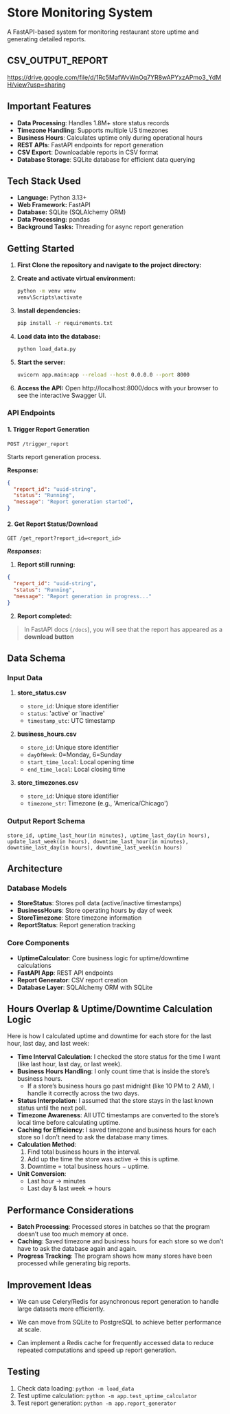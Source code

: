 


# Store Monitoring System

A FastAPI-based system for monitoring restaurant store uptime and generating detailed reports.

## CSV_OUTPUT_REPORT
 https://drive.google.com/file/d/1Rc5MafWvWnOq7YR8wAPYxzAPmo3_YdMH/view?usp=sharing

## Important Features

- **Data Processing**: Handles 1.8M+ store status records
- **Timezone Handling**: Supports multiple US timezones
- **Business Hours**: Calculates uptime only during operational hours
- **REST APIs**: FastAPI endpoints for report generation
- **CSV Export**: Downloadable reports in CSV format
- **Database Storage**: SQLite database for efficient data querying

## Tech Stack Used
- **Language:** Python 3.13+
- **Web Framework:** FastAPI
- **Database:** SQLite (SQLAlchemy ORM)
- **Data Processing:** pandas
- **Background Tasks:** Threading for async report generation


## Getting Started


1. **First Clone the repository and navigate to the project directory:**

2. **Create and activate virtual environment:**
   
   ```bash
   python -m venv venv
   venv\Scripts\activate
   ```
   


3. **Install dependencies:**
   ```bash
   pip install -r requirements.txt
   ```

4. **Load data into the database:**
   ```bash
   python load_data.py
   ```

5. **Start the server:**
   ```bash
   uvicorn app.main:app --reload --host 0.0.0.0 --port 8000
   ```

2. **Access the API:**
   Open http://localhost:8000/docs with your browser to see the interactive Swagger UI.
### API Endpoints

#### 1. Trigger Report Generation
```http
POST /trigger_report
```
Starts report generation process.

**Response:**
```json
{
  "report_id": "uuid-string",
  "status": "Running",
  "message": "Report generation started",
}
```

#### 2. Get Report Status/Download
```http
GET /get_report?report_id=<report_id>
```

***Responses:***
1. **Report still running:**
```json
{
  "report_id": "uuid-string",
  "status": "Running",
  "message": "Report generation in progress..."
}
```
2. **Report completed:**

> In FastAPI docs (`/docs`), you will see that the report has appeared as a **download button** 


## Data Schema

### Input Data
1. **store_status.csv**
   - `store_id`: Unique store identifier
   - `status`: 'active' or 'inactive'
   - `timestamp_utc`: UTC timestamp

2. **business_hours.csv**
   - `store_id`: Unique store identifier
   - `dayOfWeek`: 0=Monday, 6=Sunday
   - `start_time_local`: Local opening time
   - `end_time_local`: Local closing time

3. **store_timezones.csv**
   - `store_id`: Unique store identifier
   - `timezone_str`: Timezone (e.g., 'America/Chicago')


### Output Report Schema
```csv
store_id, uptime_last_hour(in minutes), uptime_last_day(in hours), update_last_week(in hours), downtime_last_hour(in minutes), downtime_last_day(in hours), downtime_last_week(in hours) 
```


## Architecture

### Database Models
- **StoreStatus**: Stores poll data (active/inactive timestamps)
- **BusinessHours**: Store operating hours by day of week
- **StoreTimezone**: Store timezone information
- **ReportStatus**: Report generation tracking

### Core Components
- **UptimeCalculator**: Core business logic for uptime/downtime calculations
- **FastAPI App**: REST API endpoints
- **Report Generator**: CSV report creation
- **Database Layer**: SQLAlchemy ORM with SQLite

## Hours Overlap & Uptime/Downtime Calculation Logic

Here is how I calculated uptime and downtime for each store for the last hour, last day, and last week:

- **Time Interval Calculation**: I checked the store status for the time I want (like last hour, last day, or last week).  
- **Business Hours Handling**: I only count time that is inside the store’s business hours.  
  - If a store’s business hours go past midnight (like 10 PM to 2 AM), I handle it correctly across the two days.  
- **Status Interpolation**: I assumed that the store stays in the last known status until the next poll.  
- **Timezone Awareness**: All UTC timestamps are converted to the store’s local time before calculating uptime.  
- **Caching for Efficiency**: I saved timezone and business hours for each store so I don’t need to ask the database many times.  
- **Calculation Method**:
  1. Find total business hours in the interval.  
  2. Add up the time the store was active → this is uptime.  
  3. Downtime = total business hours − uptime.  
- **Unit Conversion**:
  - Last hour → minutes  
  - Last day & last week → hours


## Performance Considerations

- **Batch Processing**: Processed stores in batches so that the program doesn’t use too much memory at once.  
- **Caching**: Saved timezone and business hours for each store so we don’t have to ask the database again and again.  
- **Progress Tracking**: The program shows how many stores have been processed while generating big reports.

## Improvement Ideas

- We can use Celery/Redis for asynchronous report generation to handle large datasets more efficiently.  

- We can move from SQLite to PostgreSQL to achieve better performance at scale.  

- Can implement a Redis cache for frequently accessed data to reduce repeated computations and speed up report generation.



## Testing

1. Check data loading: `python -m load_data`
2. Test uptime calculation: `python -m app.test_uptime_calculator`
3. Test report generation: `python -m app.report_generator`


